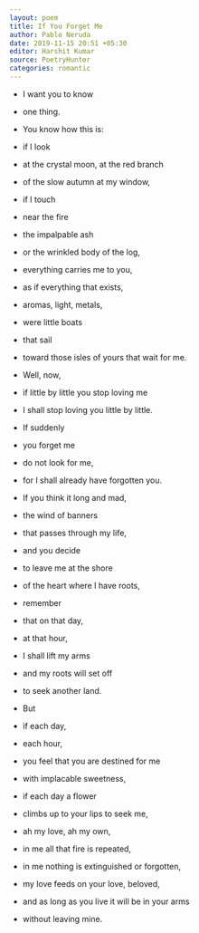 ```yaml
---
layout: poem
title: If You Forget Me
author: Pablo Neruda
date: 2019-11-15 20:51 +05:30
editor: Harshit Kumar
source: PoetryHunter
categories: romantic
---
```


- I want you to know
- one thing.

- You know how this is:
- if I look
- at the crystal moon, at the red branch
- of the slow autumn at my window,
- if I touch
- near the fire
- the impalpable ash
- or the wrinkled body of the log,
- everything carries me to you,
- as if everything that exists,
- aromas, light, metals,
- were little boats
- that sail
- toward those isles of yours that wait for me.

- Well, now,
- if little by little you stop loving me
- I shall stop loving you little by little.

- If suddenly
- you forget me
- do not look for me,
- for I shall already have forgotten you.

- If you think it long and mad,
- the wind of banners
- that passes through my life,
- and you decide
- to leave me at the shore
- of the heart where I have roots,
- remember
- that on that day,
- at that hour,
- I shall lift my arms
- and my roots will set off
- to seek another land.

- But
- if each day,
- each hour,
- you feel that you are destined for me
- with implacable sweetness,
- if each day a flower
- climbs up to your lips to seek me,
- ah my love, ah my own,
- in me all that fire is repeated,
- in me nothing is extinguished or forgotten,
- my love feeds on your love, beloved,
- and as long as you live it will be in your arms
- without leaving mine.
